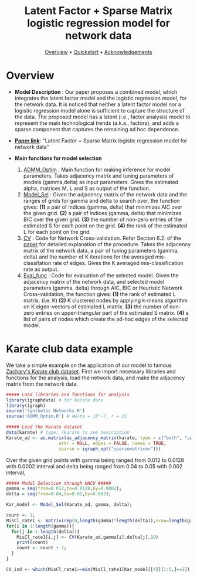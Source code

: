 <h1 align="center"> Latent Factor + Sparse Matrix logistic regression model for network data </h1>

<p align="center">
  <a href="#overview">Overview</a> •
  <a href="#quickstart-with-the-data--models">Quickstart</a> •
  <a href="#acknowledgements">Acknowledgements</a> 
</p>

# Overview

- **Model Description** : Our paper proposes a combined model, which integrates the latent factor model and the logistic regression model, for the network data. It is noticed that neither a latent factor model nor a logistic regression model alone is sufficient to capture the structure of the data. The proposed model has a latent (i.e., factor analysis) model to represent the main technological trends (a.k.a., factors), and adds a sparse component that captures the remaining ad hoc dependence.

- **[Paper link](https://arxiv.org/abs/1912.00524)**: "Latent Factor + Sparse Matrix logistic regression model for network data"

- **Main functions for model selection**
    1. [ADMM_Optim](https://github.com/namjoonsuh/Citation-Network/blob/master/Codes%20%26%20Data/Codes/ADMM_Optim.R) : Main function for making inference for model parameters. Takes adjacency matrix and tuning parameters of models (gamma,delta) as input parameters. Gives the estimated alpha, matrices M, L and S as output of the function.
    2. [Model_Sel](https://github.com/namjoonsuh/Citation-Network/blob/master/Codes%20%26%20Data/Codes/Synthetic%20Networks.R) : Given the adjacency matrix of the network data and the ranges of grids for gamma and delta to search over, the function gives: 
      **(1)** a pair of indices (gamma, delta) that minimizes AIC over the given grid. 
      **(2)** a pair of indices (gamma, delta) that minimizes BIC over the given grid. 
      **(3)** the number of non-zero entries of the estimated S for each point on the grid. 
      **(4)** the rank of the estimated L for each point on the grid.
    3. [CV](https://github.com/namjoonsuh/Citation-Network/blob/master/Codes%20%26%20Data/Codes/Synthetic%20Networks.R) : Code for Network Cross-validation. Refer Section 6.2. of the [paper](https://arxiv.org/abs/1912.00524) for detailed explanation of the procedure. Takes the adjacency matrix of the network data, a pair of tuning parameters (gamma, delta) and the number of K iterations for the averaged mis-classifation rate of edges. Gives the K averaged mis-classification rate as output. 
    4. [Eval_func](https://github.com/namjoonsuh/Citation-Network/blob/master/Codes%20%26%20Data/Codes/Synthetic%20Networks.R) : Code for evaluation of the selected model. Given the adjacency matrix of the network data, and selected model parameters (gamma, delta) through AIC, BIC or Heuristic Network Cross-validation, the function gives:
    **(1)** the rank of estimated L matrix. (i.e. K)
    **(2)** K clustered nodes by applying k-means algorithm on K eigen-vectors of estimated L matrix. 
    **(3)** the number of non-zero entries on upper-triangular part of the estimated S matrix. 
    **(4)** a list of pairs of nodes which create the ad-hoc edges of the selected model. 
    
# Karate club data example
We take a simple example on the application of our model to famous [Zachary's Karate club dataset](https://en.wikipedia.org/wiki/Zachary%27s_karate_club). First we import necessary libraries and functions for the analysis, load the network data, and make the adjacency matrix from the network data. 
```R
##### Load libraries and functions for analysis 
library(igraphdata) # for karate data 
library(igraph)
source('Synthetic Networks.R')
source('ADMM_Optim.R') # delta = 10^-7, r = 15

##### Load the Karate dataset 
data(karate) # type: ?karate to see description 
Karate_ad <- as.matrix(as_adjacency_matrix(karate, type = c("both", "upper", "lower"),
                    attr = NULL, edges = FALSE, names = TRUE,
                    sparse = igraph_opt("sparsematrices")))
```

Over the given grid points with gamma being ranged from 0.012 to 0.0128 with 0.0002 interval and delta being ranged from 0.04 to 0.05 with 0.002 interval, 

```R
##### Model Selection through HNCV #####
gamma = seq(from=0.012,to=0.0128,by=0.0002);
delta = seq(from=0.04,to=0.05,by=0.002);

Kar_model <- Model_Sel(Karate_ad, gamma, delta);

count <- 1;
MisCl_rate1 <- matrix(rep(0,length(gamma)*length(delta)),nrow=length(gamma),ncol=length(delta));
for(i in 1:length(gamma)){
  for(j in 1:length(delta)){
    MisCl_rate1[i,j] <- CV(Karate_ad,gamma[i],delta[j],10)
    print(count)
    count <- count + 1;
  }
}

CV_ind <- which(MisCl_rate1==min(MisCl_rate1[Kar_model[[4]][1:5,]==2]),arr.ind=TRUE)
```

